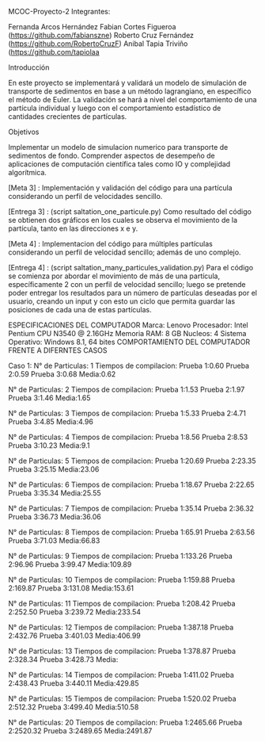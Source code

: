 MCOC-Proyecto-2
Integrantes:

Fernanda Arcos Hernández
Fabian Cortes Figueroa (https://github.com/fabianszne)
Roberto Cruz Fernández (https://github.com/RobertoCruzF)
Anibal Tapia Triviño (https://github.com/tapiolaa

Introducción

En este proyecto se implementará y validará un modelo de simulación de transporte de sedimentos en base a un método lagrangiano, en específico el método de Euler. La validación se hará a nivel del comportamiento de una partícula individual y luego con el comportamiento estadístico de cantidades crecientes de partículas.

Objetivos

Implementar un modelo de simulacion numerico para transporte de sedimentos de fondo. Comprender aspectos de desempeño de aplicaciones de computación científica tales como IO y complejidad algorítmica.

[Meta 3] : Implementación y validación del código para una partícula considerando un perfil de velocidades sencillo.

[Entrega 3] : (script saltation_one_particule.py) Como resultado del código se obtienen dos gráficos en los cuales se observa el movimiento de la partícula, tanto en las direcciones x e y.

[Meta 4] : Implementacion del código para múltiples partículas considerando un perfil de velocidad sencillo; además de uno complejo.

[Entrega 4] : (script saltation_many_particules_validation.py) Para el código se comienza por abordar el movimiento de más de una partícula, específicamente 2 con un perfil de velocidad sencillo; luego se pretende poder entregar los resultados para un número de partículas deseadas por el usuario, creando un input y con esto un ciclo que permita guardar las posiciones de cada una de estas partículas.

ESPECIFICACIONES DEL COMPUTADOR
Marca: Lenovo
Procesador: Intel Pentium CPU N3540 @ 2.16GHz
Memoria RAM: 8 GB
Nucleos: 4
Sistema Operativo: Windows 8.1, 64 bites
COMPORTAMIENTO DEL COMPUTADOR FRENTE A DIFERNTES CASOS

Caso 1:
N° de Particulas: 1
Tiempos de compilacion:
Prueba 1:0.60
Prueba 2:0.59
Prueba 3:0.68
Media:0.62

N° de Particulas: 2
Tiempos de compilacion:
Prueba 1:1.53
Prueba 2:1.97
Prueba 3:1.46
Media:1.65

N° de Particulas: 3
Tiempos de compilacion:
Prueba 1:5.33
Prueba 2:4.71
Prueba 3:4.85
Media:4.96

N° de Particulas: 4
Tiempos de compilacion:
Prueba 1:8.56
Prueba 2:8.53
Prueba 3:10.23
Media:9.1

N° de Particulas: 5
Tiempos de compilacion:
Prueba 1:20.69
Prueba 2:23.35
Prueba 3:25.15
Media:23.06

N° de Particulas: 6
Tiempos de compilacion:
Prueba 1:18.67
Prueba 2:22.65
Prueba 3:35.34
Media:25.55

N° de Particulas: 7
Tiempos de compilacion:
Prueba 1:35.14
Prueba 2:36.32
Prueba 3:36.73
Media:36.06

N° de Particulas: 8
Tiempos de compilacion:
Prueba 1:65.91
Prueba 2:63.56
Prueba 3:71.03
Media:66.83

N° de Particulas: 9
Tiempos de compilacion:
Prueba 1:133.26
Prueba 2:96.96
Prueba 3:99.47
Media:109.89

N° de Particulas: 10
Tiempos de compilacion:
Prueba 1:159.88
Prueba 2:169.87
Prueba 3:131.08
Media:153.61

N° de Particulas: 11
Tiempos de compilacion:
Prueba 1:208.42
Prueba 2:252.50
Prueba 3:239.72
Media:233.54

N° de Particulas: 12
Tiempos de compilacion:
Prueba 1:387.18
Prueba 2:432.76
Prueba 3:401.03
Media:406.99

N° de Particulas: 13
Tiempos de compilacion:
Prueba 1:378.87
Prueba 2:328.34
Prueba 3:428.73
Media:

N° de Particulas: 14
Tiempos de compilacion:
Prueba 1:411.02
Prueba 2:438.43
Prueba 3:440.11
Media:429.85

N° de Particulas: 15
Tiempos de compilacion:
Prueba 1:520.02
Prueba 2:512.32
Prueba 3:499.40
Media:510.58

N° de Particulas: 20
Tiempos de compilacion:
Prueba 1:2465.66
Prueba 2:2520.32
Prueba 3:2489.65
Media:2491.87
